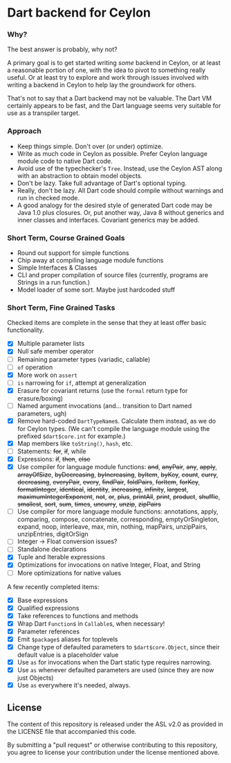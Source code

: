 # Dart backend for Ceylon

### Why?

The best answer is probably, why not?

A primary goal is to get started writing *some* backend in Ceylon, or at least
a reasonable portion of one, with the idea to pivot to something really useful.
Or at least try to explore and work through issues involved with writing a
backend in Ceylon to help lay the groundwork for others.

That's not to say that a Dart backend may not be valuable. The Dart VM
certainly appears to be fast, and the Dart language seems very suitable for use
as a transpiler target.

### Approach

- Keep things simple. Don't over (or under) optimize.
- Write as much code in Ceylon as possible. Prefer Ceylon language module code
  to native Dart code.
- Avoid use of the typechecker's `Tree`. Instead, use the Ceylon AST along with
  an abstraction to obtain model objects.
- Don't be lazy. Take full advantage of Dart's optional typing.
- Really, don't be lazy. All Dart code should compile without warnings and run
  in checked mode.
- A good analogy for the desired style of generated Dart code may be Java 1.0
  plus closures. Or, put another way, Java 8 without generics and inner classes
  and interfaces. Covariant generics may be added.

### Short Term, Course Grained Goals

- Round out support for simple functions
- Chip away at compiling language module functions
- Simple Interfaces & Classes
- CLI and proper compilation of source files (currently, programs are Strings
  in a run function.)
- Model loader of some sort. Maybe just hardcoded stuff

### Short Term, Fine Grained Tasks

Checked items are complete in the sense that they at least offer basic
functionality.

- [x] Multiple parameter lists
- [x] Null safe member operator
- [ ] Remaining parameter types (variadic, callable)
- [ ] `of` operation
- [x] More work on `assert`
- [ ] `is` narrowing for `if`, attempt at generalization
- [x] Erasure for covariant returns (use the `formal` return type for erasure/boxing)
- [ ] Named argument invocations (and... transition to Dart named parameters, ugh)
- [x] Remove hard-coded `DartTypeName`s. Calculate them instead, as we do for
  Ceylon types. (We can't compile the language module using the prefixed
  `$dart$core.int` for example.)
- [x] Map members like `toString()`, `hash`, etc.
- [ ] Statements: ~~for~~, ~~if~~, while
- [x] Expressions: ~~if~~, ~~then~~, ~~else~~
- [x] Use compiler for language module functions: ~~and~~, ~~anyPair~~,
  ~~any~~, ~~apply~~, ~~arrayOfSize~~, ~~byDecreasing~~, ~~byIncreasing~~,
  ~~byItem~~, ~~byKey~~, ~~count~~, ~~curry~~, ~~decreasing~~, ~~everyPair~~,
  ~~every~~, ~~findPair~~, ~~foldPairs~~, ~~forItem~~, ~~forKey~~,
  ~~formatInteger~~, ~~identical~~, ~~identity~~, ~~increasing~~, ~~infinity~~,
  ~~largest~~, ~~maximumIntegerExponent~~, ~~not~~, ~~or~~, ~~plus~~,
  ~~printAll~~, ~~print~~, ~~product~~, ~~shuffle~~, ~~smallest~~, ~~sort~~,
  ~~sum~~, ~~times~~, ~~uncurry~~, ~~unzip~~, ~~zipPairs~~
- [ ] Use compiler for more language module functions: annotations, apply,
  comparing, compose, concatenate, corresponding, emptyOrSingleton, expand,
  noop, interleave, max, min, nothing, mapPairs, unzipPairs, unzipEntries,
  digitOrSign
- [ ] Integer -> Float conversion issues?
- [ ] Standalone declarations
- [x] Tuple and Iterable expressions
- [x] Optimizations for invocations on native Integer, Float, and String
- [ ] More optimizations for native values

A few recently completed items:

- [x] Base expressions
- [x] Qualified expressions
- [x] Take references to functions and methods
- [x] Wrap Dart `Function`s in `Callable`s, when necessary!
- [x] Parameter references
- [x] Emit `$package$` aliases for toplevels
- [x] Change type of defaulted parameters to `$dart$core.Object`, since their
  default value is a placeholder value
- [x] Use `as` for invocations when the Dart static type requires narrowing.
- [x] Use `as` whenever defaulted parameters are used (since they are now just Objects)
- [x] Use `as` everywhere it's needed, always.

## License

The content of this repository is released under the ASL v2.0 as provided in
the LICENSE file that accompanied this code.

By submitting a "pull request" or otherwise contributing to this repository,
you agree to license your contribution under the license mentioned above.
